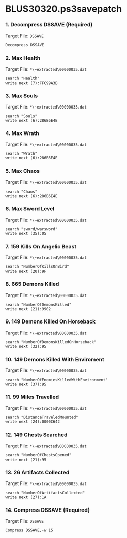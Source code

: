 # BLUS30320.ps3savepatch

### 1. Decompress DSSAVE (Required)

Target File: `DSSAVE`

```
Decompress DSSAVE
```

### 2. Max Health

Target File: `*\~extracted\00000035.dat`

```
search "Health"
write next (7):FFC99A3B
```

### 3. Max Souls

Target File: `*\~extracted\00000035.dat`

```
search "Souls"
write next (6):286B6E4E
```

### 4. Max Wrath

Target File: `*\~extracted\00000035.dat`

```
search "Wrath"
write next (6):286B6E4E
```

### 5. Max Chaos

Target File: `*\~extracted\00000035.dat`

```
search "Chaos"
write next (6):286B6E4E
```

### 6. Max Sword Level

Target File: `*\~extracted\00000035.dat`

```
search "sword/warsword"
write next (35):05
```

### 7. 159 Kills On Angelic Beast

Target File: `*\~extracted\00000035.dat`

```
search "NumberOfKillsOnBird"
write next (20):9F
```

### 8. 665 Demons Killed

Target File: `*\~extracted\00000035.dat`

```
search "NumberOfDemonsKilled"
write next (21):9902
```

### 9. 149 Demons Killed On Horseback

Target File: `*\~extracted\00000035.dat`

```
search "NumberOfDemonsKilledOnHorseback"
write next (32):95
```

### 10. 149 Demons Killed With Enviroment

Target File: `*\~extracted\00000035.dat`

```
search "NumberOfEnemiesKilledWithEnvironment"
write next (37):95
```

### 11. 99 Miles Travelled

Target File: `*\~extracted\00000035.dat`

```
search "DistanceTraveledMounted"
write next (24):0000C642
```

### 12. 149 Chests Searched

Target File: `*\~extracted\00000035.dat`

```
search "NumberOfChestsOpened"
write next (21):95
```

### 13. 26 Artifacts Collected

Target File: `*\~extracted\00000035.dat`

```
search "NumberOfArtifactsCollected"
write next (27):1A
```

### 14. Compress DSSAVE (Required)

Target File: `DSSAVE`

```
Compress DSSAVE,-w 15
```

